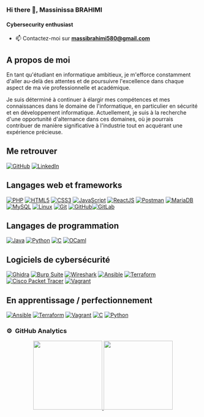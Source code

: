 ### Hi there 👋, Massinissa BRAHIMI
#### Cybersecurity enthusiast 

- 📫 Contactez-moi sur **massibrahimi580@gmail.com**
## A propos de moi 

En tant qu'étudiant en informatique ambitieux, je m'efforce constamment d'aller au-delà des attentes et de poursuivre l'excellence dans chaque aspect de ma vie professionnelle et académique. 

Je suis déterminé à continuer à élargir mes compétences et mes connaissances dans le domaine de l'informatique, en particulier en sécurité et en développement informatique. 
Actuellement, je suis à la recherche d'une opportunité d'alternance dans ces domaines, où je pourrais contribuer de manière significative à l'industrie tout en acquérant une expérience précieuse.

## Me retrouver

[![GitHub](https://img.shields.io/badge/-GitHub-000?&logo=GitHub&logoColor=FFF)](https://github.com/Massi-br)
[![LinkedIn](https://img.shields.io/badge/-LinkedIn-000?&logo=LinkedIn&logoColor=0A66C2)](https://www.linkedin.com/in/massinissa-brahimi/)

## Langages web et frameworks

[![PHP](https://img.shields.io/badge/-PHP-000?&logo=PHP&logoColor=777BB4)](https://www.php.net)
[![HTML5](https://img.shields.io/badge/-HTML5-000?&logo=HTML5&logoColor=E34F26)](https://www.w3.org/html/)
[![CSS3](https://img.shields.io/badge/-CSS3-000?&logo=CSS3&logoColor=1572B6)](https://developer.mozilla.org/fr/docs/Web/CSS)
[![JavaScript](https://img.shields.io/badge/-JavaScript-000?&logo=JavaScript&logoColor=F7DF1E)](https://developer.mozilla.org/en-US/docs/Web/JavaScript)
[![ReactJS](https://img.shields.io/badge/-ReactJS-000?&logo=React&logoColor=61DAFB)](https://reactjs.org/)
[![Postman](https://img.shields.io/badge/-Postman-000?&logo=Postman&logoColor=FF6C37)](https://www.postman.com/)
[![MariaDB](https://img.shields.io/badge/-MariaDB-000?&logo=MariaDB&logoColor=003545)](https://mariadb.org/)
[![MySQL](https://img.shields.io/badge/-MySQL-000?&logo=MySQL&logoColor=4479A1)](https://www.mysql.com/)
[![Linux](https://img.shields.io/badge/-Linux-000?&logo=Linux&logoColor=FCC624)](https://www.linux.org/)
[![Git](https://img.shields.io/badge/-Git-000?&logo=Git&logoColor=F05032)](https://git-scm.com/)
[![GitHub](https://img.shields.io/badge/-GitHub-000?&logo=GitHub&logoColor=FFF)](https://www.github.com/)[![GitLab](https://img.shields.io/badge/-GitLab-000?&logo=GitLab&logoColor=FC6D26)](https://www.gitlab.com/)

## Langages de programmation

[![Java](https://img.shields.io/badge/-Java-000?&logo=Java&logoColor=007396)](https://www.java.com/)
[![Python](https://img.shields.io/badge/-Python-000?&logo=Python&logoColor=3776AB)](https://www.python.org/)
[![C](https://img.shields.io/badge/-C-000?&logo=C&logoColor=A8B9CC)](https://en.wikipedia.org/wiki/C_(programming_language))
[![OCaml](https://img.shields.io/badge/-OCaml-000?&logo=OCaml&logoColor=EC6813)](https://ocaml.org/)

## Logiciels de cybersécurité

[![Ghidra](https://img.shields.io/badge/-Ghidra-000?&logo=Ghidra&logoColor=FFD700)](https://ghidra-sre.org/)
[![Burp Suite](https://img.shields.io/badge/-Burp_Suite-000?&logo=PortSwigger&logoColor=FF6F00)](https://portswigger.net/burp)
[![Wireshark](https://img.shields.io/badge/-Wireshark-000?&logo=Wireshark&logoColor=1679A7)](https://www.wireshark.org/)
[![Ansible](https://img.shields.io/badge/-Ansible-000?&logo=Ansible&logoColor=EE0000)](https://www.ansible.com/)
[![Terraform](https://img.shields.io/badge/-Terraform-000?&logo=Terraform&logoColor=623CE4)](https://www.terraform.io/)
[![Cisco Packet Tracer](https://img.shields.io/badge/-Cisco_Packet_Tracer-000?&logo=Cisco&logoColor=1BA0D7)](https://www.netacad.com/courses/packet-tracer)
[![Vagrant](https://img.shields.io/badge/-Vagrant-000?&logo=Vagrant&logoColor=1563FF)](https://www.vagrantup.com/)

## En apprentissage / perfectionnement

[![Ansible](https://img.shields.io/badge/-Ansible-000?&logo=Ansible&logoColor=EE0000)](https://www.ansible.com/)
[![Terraform](https://img.shields.io/badge/-Terraform-000?&logo=Terraform&logoColor=623CE4)](https://www.terraform.io/)
[![Vagrant](https://img.shields.io/badge/-Vagrant-000?&logo=Vagrant&logoColor=1563FF)](https://www.vagrantup.com/)
[![C](https://img.shields.io/badge/-C-000?&logo=C&logoColor=A8B9CC)](https://en.wikipedia.org/wiki/C_(programming_language))
[![Python](https://img.shields.io/badge/-Python-000?&logo=Python&logoColor=3776AB)](https://www.python.org/)

### ⚙️ &nbsp;GitHub Analytics

<p align="center">
<a href="https://github.com/AVS1508">
  <img height="180em" src="https://github-readme-stats-eight-theta.vercel.app/api?username=Massi-br&show_icons=true&theme=algolia&include_all_commits=true&count_private=true"/>
  <img height="180em" src="https://github-readme-stats-eight-theta.vercel.app/api/top-langs/?username=Massi-br&layout=compact&langs_count=8&theme=algolia"/>
</a>
</p>
